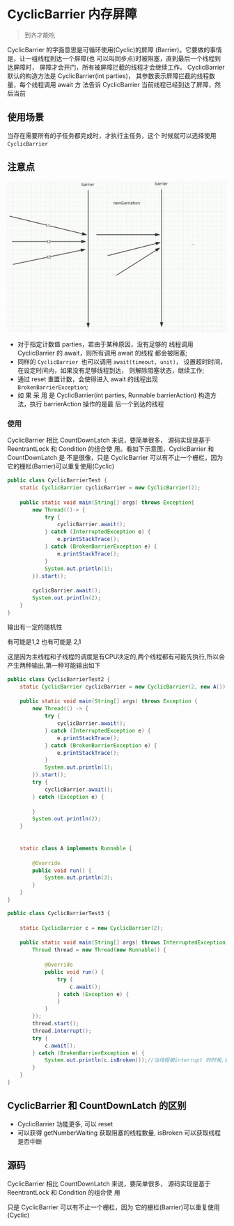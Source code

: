 # CyclicBarrier 内存屏障

> 到齐才能吃

CyclicBarrier 的字面意思是可循环使用(Cyclic)的屏障 (Barrier)。它要做的事情是，让一组线程到达一个屏障(也 可以叫同步点)时被阻塞，直到最后一个线程到达屏障时， 屏障才会开门，所有被屏障拦截的线程才会继续工作。 CyclicBarrier 默认的构造方法是 CyclicBarrier(int parties)， 其参数表示屏障拦截的线程数量，每个线程调用 await 方 法告诉 CyclicBarrier 当前线程已经到达了屏障，然后当前

## 使用场景

当存在需要所有的子任务都完成时，才执行主任务，这个 时候就可以选择使用 `CyclicBarrier`

## 注意点

![image-20200709200047900](../../../assets/image-20200709200047900.png)



- 对于指定计数值 parties，若由于某种原因，没有足够的 线程调用 CyclicBarrier 的 await，则所有调用 await 的线程 都会被阻塞;
- 同样的 `CyclicBarrier `也可以调用 `await(timeout, unit)`， 设置超时时间，在设定时间内，如果没有足够线程到达， 则解除阻塞状态，继续工作;
- 通过 reset 重置计数，会使得进入 await 的线程出现 `BrokenBarrierException`;
- 如 果 采 用 是 CyclicBarrier(int parties, Runnable barrierAction) 构造方法，执行 barrierAction 操作的是最 后一个到达的线程

### 使用

CyclicBarrier 相比 CountDownLatch 来说，要简单很多， 源码实现是基于 ReentrantLock 和 Condition 的组合使 用。看如下示意图，CyclicBarrier 和 CountDownLatch 是 不是很像，只是 CyclicBarrier 可以有不止一个栅栏，因为 它的栅栏(Barrier)可以重复使用(Cyclic)

```java
public class CyclicBarrierTest {
    static CyclicBarrier cyclicBarrier = new CyclicBarrier(2);

    public static void main(String[] args) throws Exception{
        new Thread(()-> {
            try {
                cyclicBarrier.await();
            } catch (InterruptedException e) {
                e.printStackTrace();
            } catch (BrokenBarrierException e) {
                e.printStackTrace();
            }
            System.out.println(1);
        }).start();

        cyclicBarrier.await();
        System.out.println(2);
    }
}
```

输出有一定的随机性

有可能是1,2 也有可能是 2,1

这是因为主线程和子线程的调度是有CPU决定的,两个线程都有可能先执行,所以会产生两种输出,第一种可能输出如下

```java
public class CyclicBarrierTest2 {
    static CyclicBarrier cyclicBarrier = new CyclicBarrier(2, new A());//达到屏障后,优先执行 A

    public static void main(String[] args) throws Exception {
        new Thread(() -> {
            try {
                cyclicBarrier.await();
            } catch (InterruptedException e) {
                e.printStackTrace();
            } catch (BrokenBarrierException e) {
                e.printStackTrace();
            }
            System.out.println(1);
        }).start();
        try {
            cyclicBarrier.await();
        } catch (Exception e) {

        }
        System.out.println(2);
    }


    static class A implements Runnable {

        @Override
        public void run() {
            System.out.println(3);
        }
    }
}
```



```java
public class CyclicBarrierTest3 {

    static CyclicBarrier c = new CyclicBarrier(2);

    public static void main(String[] args) throws InterruptedException, BrokenBarrierException {
        Thread thread = new Thread(new Runnable() {

            @Override
            public void run() {
                try {
                    c.await();
                } catch (Exception e) {
                }
            }
        });
        thread.start();
        thread.interrupt();
        try {
            c.await();
        } catch (BrokenBarrierException e) {
            System.out.println(c.isBroken());//当线程被interrupt 的时候,会抛出异常
        }
    }
}
```

## CyclicBarrier 和 CountDownLatch 的区别

- CyclicBarrier 功能更多, 可以 reset
- 可以获得 getNumberWaiting 获取阻塞的线程数量, isBroken 可以获取线程是否中断

## 源码

CyclicBarrier 相比 CountDownLatch 来说，要简单很多， 源码实现是基于 ReentrantLock 和 Condition 的组合使 用

只是 CyclicBarrier 可以有不止一个栅栏，因为 它的栅栏(Barrier)可以重复使用(Cyclic)



